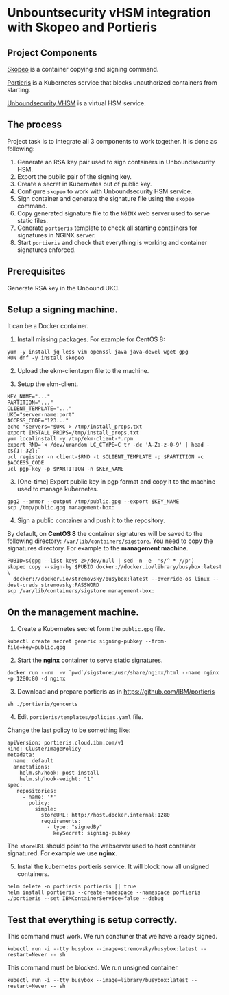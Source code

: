 # Unbountsecurity vHSM integration with Skopeo and Portieris

## Project Components

[Skopeo](https://github.com/containers/skopeo) is a container copying and signing command.

[Portieris](https://github.com/IBM/portieris) is a Kubernetes service that blocks unauthorized containers from starting.

[Unboundsecurity VHSM](https://www.unboundsecurity.com/) is a virtual HSM service.

## The process

Project task is to integrate all 3 components to work together. It is done as following:
1. Generate an RSA key pair used to sign containers in Unboundsecurity HSM.
1. Export the public pair of the signing key.
1. Create a secret in Kubernetes out of public key.
1. Configure ``skopeo`` to work with Unboundsecurity HSM service.
1. Sign container and generate the signature file using the ``skopeo`` command.
1. Copy generated signature file to the ``NGINX`` web server used to serve static files.
1. Generate ``portieris`` template to check all starting containers for signatures in NGINX server.
1. Start ``portieris`` and check that everything is working and container signatures enforced.

## Prerequisites
Generate RSA key in the Unbound UKC.

## Setup a signing machine.
It can be a Docker container.

1. Install missing packages. For example for CentOS 8:
```
yum -y install jq less vim openssl java java-devel wget gpg
RUN dnf -y install skopeo
```

2. Upload the ekm-client.rpm file to the machine.

3. Setup the ekm-client.
```
KEY_NAME="..."
PARTITION="..."
CLIENT_TEMPLATE="..."
UKC="server-name:port"
ACCESS_CODE="123..."
echo "servers="$UKC > /tmp/install_props.txt
export INSTALL_PROPS=/tmp/install_props.txt
yum localinstall -y /tmp/ekm-client-*.rpm
export RND=`< /dev/urandom LC_CTYPE=C tr -dc 'A-Za-z-0-9' | head -c${1:-32};`
ucl register -n client-$RND -t $CLIENT_TEMPLATE -p $PARTITION -c $ACCESS_CODE
ucl pgp-key -p $PARTITION -n $KEY_NAME
```

3. [One-time] Export public key in pgp format and copy it to the machine used to manage kubernetes.

```
gpg2 --armor --output /tmp/public.gpg --export $KEY_NAME
scp /tmp/public.gpg management-box:
```

4. Sign a public container and push it to the repository.

By default, on **CentOS 8** the container signatures will be saved to the following directory: ```/var/lib/containers/sigstore```.
You need to copy the signatures directory. For example to the **management machine**.

```
PUBID=$(gpg --list-keys 2>/dev/null | sed -n -e  's/^ * //p')
skopeo copy --sign-by $PUBID docker://docker.io/library/busybox:latest \
  docker://docker.io/stremovsky/busybox:latest --override-os linux --dest-creds stremovsky:PASSWORD
scp /var/lib/containers/sigstore management-box:
```

## On the management machine.

1. Create a Kubernetes secret form the ```public.gpg``` file.
```
kubectl create secret generic signing-pubkey --from-file=key=public.gpg
```

2. Start the **nginx** container to serve static signatures.

```
docker run --rm  -v `pwd`/sigstore:/usr/share/nginx/html --name nginx -p 1280:80 -d nginx
```

3. Download and prepare portieris as in https://github.com/IBM/portieris

```
sh ./portieris/gencerts
```

4. Edit ```portieris/templates/policies.yaml``` file.

Change the last policy to be something like:

```
apiVersion: portieris.cloud.ibm.com/v1
kind: ClusterImagePolicy
metadata:
  name: default
  annotations:
    helm.sh/hook: post-install
    helm.sh/hook-weight: "1"
spec:
   repositories:
     - name: '*'
       policy:
         simple:
           storeURL: http://host.docker.internal:1280
           requirements:
             - type: "signedBy"
               keySecret: signing-pubkey
```

The ```storeURL``` should point to the webserver used to host container signatured. For example we use **nginx**.

5. Instal the kubernetes portieris service. It will block now all unsigned containers.

```
helm delete -n portieris portieris || true
helm install portieris --create-namespace --namespace portieris ./portieris --set IBMContainerService=false --debug
```

## Test that everything is setup correctly.

This command must work. We run conatuner that we have already signed.
```
kubectl run -i --tty busybox --image=stremovsky/busybox:latest --restart=Never -- sh
```

This command must be blocked. We run unsigned container.
```
kubectl run -i --tty busybox --image=library/busybox:latest --restart=Never -- sh
```
